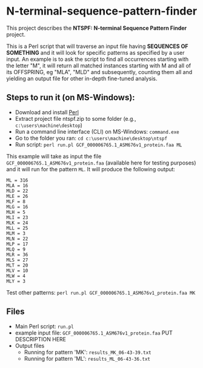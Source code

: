 # N-terminal-sequence-pattern-finder

This project describes the **NTSPF: N-terminal Sequence Pattern Finder** project.

This is a Perl script that will traverse an input file having **SEQUENCES OF SOMETHING** and it will look for specific patterns as specified by a user input.
An example is to ask the script to find all occurrences starting with the letter "M", it will return all matched instances starting with M and all of its OFFSPRING, eg "MLA", "MLD" and subsequently, counting them all and yielding an output file for other in-depth fine-tuned analysis.

## Steps to run it (on MS-Windows):
- Download and install [Perl](https://www.activestate.com/products/perl/downloads/)
- Extract project file ntspf.zip to some folder (e.g., `c:\users\machine\desktop`)
- Run a command line interface (CLI) on MS-Windows: `command.exe`
- Go to the folder you ran: `cd c:\users\machine\desktop\ntspf`
- Run script: `perl run.pl GCF_000006765.1_ASM676v1_protein.faa ML`

This example will take as input the file `GCF_000006765.1_ASM676v1_protein.faa` (available here for testing purposes) and it will run for the pattern `ML`.
It will produce the following output:
```
ML = 316
MLA = 16
MLD = 22
MLE = 26
MLF = 8
MLG = 16
MLH = 5
MLI = 23
MLK = 24
MLL = 25
MLM = 3
MLN = 22
MLP = 17
MLQ = 9
MLR = 36
MLS = 27
MLT = 20
MLV = 10
MLW = 4
MLY = 3
```

Test other patterns: `perl run.pl GCF_000006765.1_ASM676v1_protein.faa MK`

## Files
- Main Perl script: `run.pl`
- example input file: `GCF_000006765.1_ASM676v1_protein.faa` PUT DESCRIPTION HERE
- Output files
  - Running for pattern 'MK': `results_MK_06-43-39.txt`
  - Running for pattern 'ML': `results_ML_06-43-36.txt`

